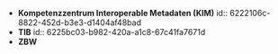- **Kompetenzzentrum Interoperable Metadaten (KIM)**
  id:: 6222106c-8822-452d-b3e3-d1404af48bad
- **TIB**
  id:: 6225bc03-b982-420a-a1c8-67c41fa7671d
- **ZBW**